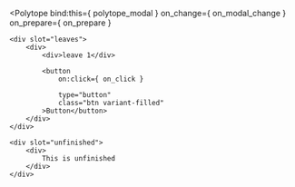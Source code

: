 




<script>


import Polytope from '$lib/trinkets/Polytope/Polytope_Modal.svelte'
import _merge from 'lodash/merge'


const prepare = () => {
	return {
		name: "Transfer",
		next: "yes",
		back: "yes"
	}
}

let polytope_modal;

const on_click = () => {
	polytope_modal.advance (({ freight }) => {
		freight.name = "panel"
		return freight;
	})
}

const on_modal_change = () => {}


const on_prepare = () => {
	polytope_modal.advance (({ freight }) => {
		return _merge ({}, freight, {
			showing: 'yes',
			name: 'transfer',
			unfinished: {
				showing: 'no',
			},
			back: {
				has: 'no'
			},
			next: {
				has: 'no'
			},
			panel: {
				text: 'panel'
			}
		})
		
		// freight.name = "panel"
		// freight.show = "yes"
		return freight;
	})
}

</script>


<Polytope 
	bind:this={ polytope_modal }
	on_change={ on_modal_change }
	on_prepare={ on_prepare }
>
	<div slot="leaves">
		<div>
			<div>leave 1</div>
			
			<button 
				on:click={ on_click }
				
				type="button" 
				class="btn variant-filled"
			>Button</button>
		</div>
	</div>
	
	<div slot="unfinished">
		<div>
			This is unfinished
		</div>
	</div>
</Polytope>